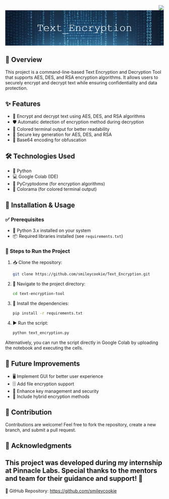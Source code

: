 <img align="right" src="https://visitor-badge.laobi.icu/badge?page_id=smileycookie.Text_Encryption" />

![Text_Encryption](https://github.com/smileycookie/Text_Encryption/blob/56cad82c232ca51468366c5052568b417146e75d/Text_Encryption.png) 

## 📌 Overview
This project is a command-line-based Text Encryption and Decryption Tool that supports AES, DES, and RSA encryption algorithms. It allows users to securely encrypt and decrypt text while ensuring confidentiality and data protection.

## ✨ Features
- 🔐 Encrypt and decrypt text using AES, DES, and RSA algorithms
- 🛡️ Automatic detection of encryption method during decryption
- 🎨 Colored terminal output for better readability
- 🔑 Secure key generation for AES, DES, and RSA
- 📜 Base64 encoding for obfuscation

## 🛠 Technologies Used
- 🐍 Python
- 💻 Google Colab (IDE)
- 🔏 PyCryptodome (for encryption algorithms)
- 🎨 Colorama (for colored terminal output)

## 🚀 Installation & Usage

### ✅ Prerequisites
- 🐍 Python 3.x installed on your system
- 📦 Required libraries installed (see `requirements.txt`)

### 📖 Steps to Run the Project
1. 📥 Clone the repository:
   ```bash
   git clone https://github.com/smileycookie/Text_Encryption.git
   ```
2. 📂 Navigate to the project directory:
   ```bash
   cd text-encryption-tool
   ```
3. 📌 Install the dependencies:
   ```bash
   pip install -r requirements.txt
   ```
4. ▶️ Run the script:
   ```bash
   python text_encryption.py
   ```

Alternatively, you can run the script directly in Google Colab by uploading the notebook and executing the cells.

## 🔮 Future Improvements
- 🖥️ Implement GUI for better user experience
- 🗄️ Add file encryption support
- 🔑 Enhance key management and security
- 🔄 Include hybrid encryption methods

## 🤝 Contribution
Contributions are welcome! Feel free to fork the repository, create a new branch, and submit a pull request.

## 🎉 Acknowledgments
This project was developed during my internship at Pinnacle Labs. Special thanks to the mentors and team for their guidance and support! 🚀
---
🔗 GitHub Repository: https://github.com/smileycookie
